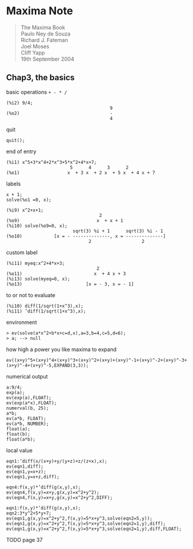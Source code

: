 Maxima Note
===
> The Maxima Book  
> Paulo Ney de Souza  
> Richard J. Fateman  
> Joel Moses  
> Cliff Yapp  
> 19th September 2004  

## Chap3, the basics

basic operations `+ - * /`
```
(%i2) 9/4;
                                       9
(%o2)                                  -
                                       4
```

quit
```
quit();
```

end of entry
```
(%i1) x^5+3*x^4+2*x^3+5*x^2+4*x+7;
                        5      4      3      2
(%o1)                  x  + 3 x  + 2 x  + 5 x  + 4 x + 7
```

labels
```
x + 1;
solve(%o1 =0, x);

(%i9) x^2+x+1;
                                   2
(%o9)                             x  + x + 1
(%i10) solve(%o9=0, x);
                         sqrt(3) %i + 1      sqrt(3) %i - 1
(%o10)            [x = - --------------, x = --------------]
                               2                   2
```

custom label
```
(%i11) myeq:x^2+4*x+3;
                                  2
(%o11)                           x  + 4 x + 3
(%i13) solve(myeq=0, x);
(%o13)                        [x = - 3, x = - 1]
```

to or not to evaluate
```
(%i10) diff(1/sqrt(1+x^3),x);
(%i11) ’diff(1/sqrt(1+x^3),x);
```

environment
```
> ev(solve(a*x^2+b*x+c=d,x),a=3,b=4,c=5,d=6);
> a; --> null
```

how high a power you like maxima to expand
```
ev((x+y)^5+(x+y)^4+(x+y)^3+(x+y)^2+(x+y)+(x+y)^-1+(x+y)^-2+(x+y)^-3+(x+y)^-4+(x+y)^-5,EXPAND(3,3));
```

numerical output
```
a:9/4;
exp(a);
ev(exp(a),FLOAT);
ev(exp(a*x),FLOAT);
numerval(b, 25);
a*b;
ev(a*b, FLOAT);
ev(a*b, NUMBER);
float(a);
float(b);
float(a*b);
```

local value
```
eqn1:’diff(x/(x+y)+y/(y+z)+z/(z+x),x);
ev(eqn1,diff);
ev(eqn1,y=x+z);
ev(eqn1,y=x+z,diff);

eqn4:f(x,y)*’diff(g(x,y),x);
ev(eqn4,f(x,y)=x+y,g(x,y)=x^2+y^2);
ev(eqn4,f(x,y)=x+y,g(x,y)=x^2+y^2,DIFF);

eqn1:f(x,y)*’diff(g(x,y),x);
eqn2:3*y^2+5*y+7;
ev(eqn1,g(x,y)=x^2+y^2,f(x,y)=5*x+y^3,solve(eqn2=5,y));
ev(eqn1,g(x,y)=x^2+y^2,f(x,y)=5*x+y^3,solve(eqn2=1,y),diff);
ev(eqn1,g(x,y)=x^2+y^2,f(x,y)=5*x+y^3,solve(eqn2=1,y),diff,FLOAT);
```

TODO page 37
